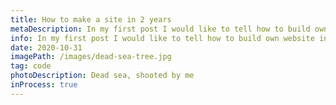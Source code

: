 ```yaml
---
title: How to make a site in 2 years
metaDescription: In my first post I would like to tell how to build own website in 2 years, it's fast, right?
info: In my first post I would like to tell how to build own website in 2 years, it's fast, right?
date: 2020-10-31
imagePath: /images/dead-sea-tree.jpg
tag: code
photoDescription: Dead sea, shooted by me
inProcess: true
---
```

